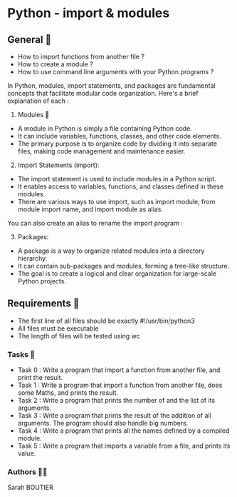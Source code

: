 # Python - import & modules

## General 🐍
- How to import functions from another file ?
- How to create a module ?
- How to use command line arguments with your Python programs ?

In Python, modules, import statements, and packages are fundamental concepts that facilitate modular code organization. Here's a brief explanation of each :

1. Modules 🥇
* A module in Python is simply a file containing Python code.
* It can include variables, functions, classes, and other code elements.
* The primary purpose is to organize code by dividing it into separate files, making code management and maintenance easier.

2. Import Statements (import):
* The import statement is used to include modules in a Python script.
* It enables access to variables, functions, and classes defined in these modules.
* There are various ways to use import, such as import module, from module import name, and import module as alias.

You can also create an alias to rename the import program : 


3. Packages:
* A package is a way to organize related modules into a directory hierarchy.
* It can contain sub-packages and modules, forming a tree-like structure.
* The goal is to create a logical and clear organization for large-scale Python projects.

## Requirements 🏁
* The first line of all files should be exactly #!/usr/bin/python3
* All files must be executable
* The length of files will be tested using wc

### Tasks :100:
- Task 0 : Write a program that import a function from another file, and print the result.
- Task 1 : Write a program that import a function from another file, does some Maths, and prints the result.
- Task 2 : Write a program that prints the number of and the list of its arguments.
- Task 3 : Write a program that prints the result of the addition of all arguments. The program should also handle big numbers.
- Task 4 : Write a program that prints all the names defined by a compiled module.
- Task 5 : Write a program that imports a variable from a file, and prints its value.

### Authors 🧞‍♀️
Sarah BOUTIER
